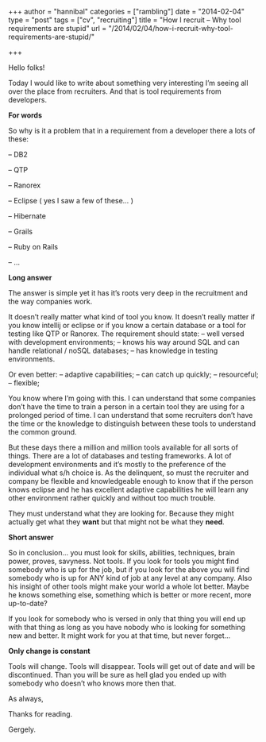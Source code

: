 +++
author = "hannibal"
categories = ["rambling"]
date = "2014-02-04"
type = "post"
tags = ["cv", "recruiting"]
title = "How I recruit – Why tool requirements are stupid"
url = "/2014/02/04/how-i-recruit-why-tool-requirements-are-stupid/"

+++

Hello folks!

Today I would like to write about something very interesting I&#8217;m seeing all over the place from recruiters. And that is tool requirements from developers. 

**For words** 

So why is it a problem that in a requirement from a developer there a lots of these:
	  
&#8211; DB2
	  
&#8211; QTP
	  
&#8211; Ranorex
	  
&#8211; Eclipse ( yes I saw a few of these&#8230; )
	  
&#8211; Hibernate
	  
&#8211; Grails
	  
&#8211; Ruby on Rails
	  
&#8211; &#8230;

**Long answer**

The answer is simple yet it has it&#8217;s roots very deep in the recruitment and the way companies work. 

It doesn&#8217;t really matter what kind of tool you know. It doesn&#8217;t really matter if you know intellij or eclipse or if you know a certain database or a tool for testing like QTP or Ranorex. The requirement should state: &#8211; well versed with development environments; &#8211; knows his way around SQL and can handle relational / noSQL databases; &#8211; has knowledge in testing environments.

Or even better: &#8211; adaptive capabilities; &#8211; can catch up quickly; &#8211; resourceful; &#8211; flexible; 

You know where I&#8217;m going with this. I can understand that some companies don&#8217;t have the time to train a person in a certain tool they are using for a prolonged period of time. I can understand that some recruiters don&#8217;t have the time or the knowledge to distinguish between these tools to understand the common ground.

But these days there a million and million tools available for all sorts of things. There are a lot of databases and testing frameworks. A lot of development environments and it&#8217;s mostly to the preference of the individual what s/h choice is. As the delinquent, so must the recruiter and company be flexible and knowledgeable enough to know that if the person knows eclipse and he has excellent adaptive capabilities he will learn any other environment rather quickly and without too much trouble. 

They must understand what they are looking for. Because they might actually get what they **want** but that might not be what they **need**.

**Short answer**

So in conclusion&#8230; you must look for skills, abilities, techniques, brain power, proves, savyness. Not tools. If you look for tools you might find somebody who is up for the job, but if you look for the above you will find somebody who is up for ANY kind of job at any level at any company. Also his insight of other tools might make your world a whole lot better. Maybe he knows something else, something which is better or more recent, more up-to-date? 

If you look for somebody who is versed in only that thing you will end up with that thing as long as you have nobody who is looking for something new and better. It might work for you at that time, but never forget&#8230;

**Only change is constant**

Tools will change. Tools will disappear. Tools will get out of date and will be discontinued. Than you will be sure as hell glad you ended up with somebody who doesn&#8217;t who knows more then that.

As always,
  
Thanks for reading.
  
Gergely.